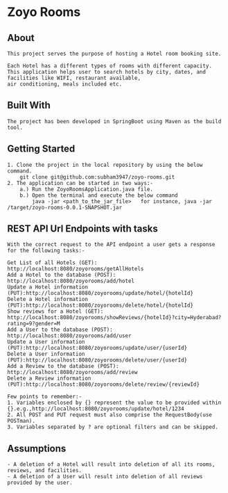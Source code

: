 # Zoyo Rooms

## About
    This project serves the purpose of hosting a Hotel room booking site.

    Each Hotel has a different types of rooms with different capacity. 
    This application helps user to search hotels by city, dates, and facilities like WIFI, restaurant available,
    air conditioning, meals included etc.    

## Built With
    The project has been developed in SpringBoot using Maven as the build tool.

## Getting Started
    1. Clone the project in the local repository by using the below command.
        git clone git@github.com:subham3947/zoyo-rooms.git
    2. The application can be started in two ways:-
        a.) Run the ZoyoRoomsApplication.java file.
        b.) Open the terminal and execute the below command
            java -jar <path_to_the_jar_file>   for instance, java -jar /target/zoyo-rooms-0.0.1-SNAPSHOT.jar 

## REST API Url Endpoints with tasks
    With the correct request to the API endpoint a user gets a response for the following tasks:-
    
    Get List of all Hotels (GET): http://localhost:8080/zoyorooms/getAllHotels
    Add a Hotel to the database (POST): http://localhost:8080/zoyorooms/add/hotel
    Update a Hotel information (PUT):http://localhost:8080/zoyorooms/update/hotel/{hotelId}
    Delete a Hotel information (PUT):http://localhost:8080/zoyorooms/delete/hotel/{hotelId}
    Show reviews for a Hotel (GET): http://localhost:8080/zoyorooms/showReviews/{hotelId}?city=Hyderabad?rating=9?gender=M
    Add a User to the database (POST): http://localhost:8080/zoyorooms/add/user
    Update a User information (PUT):http://localhost:8080/zoyorooms/update/user/{userId}
    Delete a User information (PUT):http://localhost:8080/zoyorooms/delete/user/{userId}
    Add a Review to the database (POST): http://localhost:8080/zoyorooms/add/review
    Delete a Review information (PUT):http://localhost:8080/zoyorooms/delete/review/{reviewId}
    
    Few points to remember:-
    1. Variables enclosed by {} represent the value to be provided within {}.e.g.,http://localhost:8080/zoyorooms/update/hotel/1234
    2. All POST and PUT request must also comprise the RequestBody(use POSTman).
    3. Variables separated by ? are optional filters and can be skipped.
    
    
    
    
    
    
## Assumptions
    - A deletion of a Hotel will result into deletion of all its rooms, reviews, and facilities.
    - A deletion of a User will result into deletion of all reviews provided by the user.
